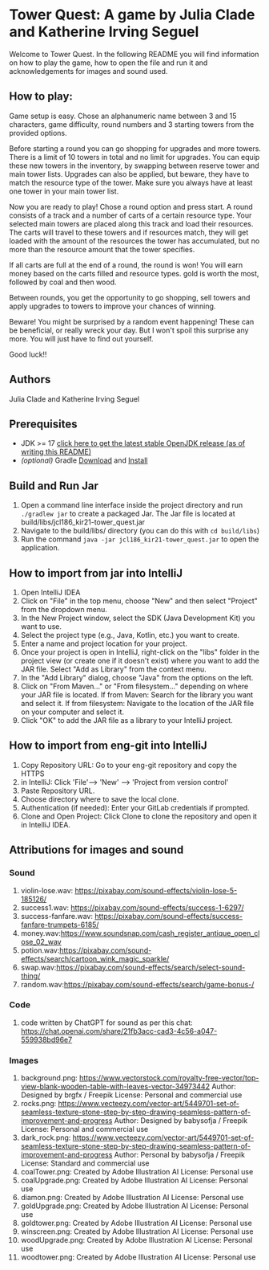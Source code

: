 # Tower Quest: A game by Julia Clade and Katherine Irving Seguel
Welcome to Tower Quest.
In the following README you will find information on how to play the game, 
how to open the file and run it and acknowledgements for images and sound used.

## How to play:
Game setup is easy. Chose an alphanumeric name between 3 and 15 characters,
game difficulty, round numbers and 3 starting towers from the provided options.

Before starting a round you can go shopping for upgrades and more 
towers. There is a limit of 10 towers in total and no limit for upgrades.
You can equip  these new towers in the inventory, by swapping between 
reserve tower and main tower lists. Upgrades can also be applied, but beware,
they have to match the resource type of the tower.
Make sure you always have at least one tower in your main tower list.

Now you are ready to play!
Chose a round option and press start. A round consists of a track and a 
number of carts of a certain resource type. Your selected main towers are placed
along this track and load their resources. The carts will travel to these 
towers and if resources match, they will get loaded with the amount of the 
resources the tower has accumulated, but no more than the resource amount 
that the tower specifies.

If all carts are full at the end of a round, the round is won! You will earn 
money based on the carts filled and resource types. gold is worth the most, 
followed by coal and then wood.

Between rounds, you get the opportunity to go shopping, sell towers and 
apply upgrades to towers to improve your chances of winning.

Beware! You might be surprised by a random event happening! These can be 
beneficial, or really wreck your day. But I won't spoil this surprise any 
more. You will just have to find out yourself.

Good luck!!

## Authors
Julia Clade and Katherine Irving Seguel

## Prerequisites
- JDK >= 17 [click here to get the latest stable OpenJDK release (as of writing this README)](https://jdk.java.net/18/)
- *(optional)* Gradle [Download](https://gradle.org/releases/) and [Install](https://gradle.org/install/)

## Build and Run Jar
1. Open a command line interface inside the project directory and run 
  `./gradlew jar` to create a packaged Jar. The Jar file is located at 
   build/libs/jcl186_kir21-tower_quest.jar
2. Navigate to the build/libs/ directory (you can do this with `cd build/libs`)
3. Run the command `java -jar jcl186_kir21-tower_quest.jar` to open the 
   application.

## How to import from jar into IntelliJ
1. Open IntelliJ IDEA 
2. Click on "File" in the top menu, choose "New" and then select "Project" 
   from the dropdown menu.
3. In the New Project window, select the SDK (Java Development Kit) you want to use.
4. Select the project type (e.g., Java, Kotlin, etc.) you want to create.
5. Enter a name and project location for your project.
6. Once your project is open in IntelliJ, right-click on the "libs" folder in 
   the project view (or create one if it doesn't exist) where you want to add 
   the JAR file. Select "Add as Library" from the context menu.
7. In the "Add Library" dialog, choose "Java" from the options on the left.
8. Click on "From Maven..." or "From filesystem..." depending on where your JAR
   file is located.
   If from Maven: Search for the library you want and select it.
   If from filesystem: Navigate to the location of the JAR file on your computer
   and select it.
9. Click "OK" to add the JAR file as a library to your IntelliJ project.

## How to import from eng-git into IntelliJ
1. Copy Repository URL: Go to your eng-git repository and copy the HTTPS 
2. in IntelliJ: Click 'File'--> 'New' --> 'Project from version control'
3. Paste Repository URL.
4. Choose directory where to save the local clone.
5. Authentication (if needed): Enter your GitLab credentials if prompted.
6. Clone and Open Project: Click Clone to clone the repository and open it in 
   IntelliJ IDEA.


## Attributions for images and sound

### Sound
1. violin-lose.wav: https://pixabay.com/sound-effects/violin-lose-5-185126/
2. success1.wav: https://pixabay.com/sound-effects/success-1-6297/
3. success-fanfare.wav: https://pixabay.com/sound-effects/success-fanfare-trumpets-6185/
4. money.wav:https://www.soundsnap.com/cash_register_antique_open_close_02_wav
5. potion.wav:https://pixabay.com/sound-effects/search/cartoon_wink_magic_sparkle/
6. swap.wav:https://pixabay.com/sound-effects/search/select-sound-thing/
7. random.wav:https://pixabay.com/sound-effects/search/game-bonus-/

### Code
1. code written by ChatGPT for sound as per this chat:
   https://chat.openai.com/share/21fb3acc-cad3-4c56-a047-559938bd96e7

### Images
1. background.png: https://www.vectorstock.com/royalty-free-vector/top-view-blank-wooden-table-with-leaves-vector-34973442
   Author: Designed by brgfx / Freepik
   License: Personal and commercial use
2. rocks.png: https://www.vecteezy.com/vector-art/5449701-set-of-seamless-texture-stone-step-by-step-drawing-seamless-pattern-of-improvement-and-progress
   Author: Designed by babysofja / Freepik
   License: Personal and commercial use
3. dark_rock.png: https://www.vecteezy.com/vector-art/5449701-set-of-seamless-texture-stone-step-by-step-drawing-seamless-pattern-of-improvement-and-progress
   Author: Personal by babysofja / Freepik
   License: Standard and commercial use
4. coalTower.png: Created by Adobe Illustration AI
   License: Personal use
5. coalUpgrade.png: Created by Adobe Illustration AI
      License: Personal use
6. diamon.png: Created by Adobe Illustration AI
   License: Personal use
7. goldUpgrade.png: Created by Adobe Illustration AI
   License: Personal use
8. goldtower.png: Created by Adobe Illustration AI
   License: Personal use
9. winscreen.png: Created by Adobe Illustration AI
   License: Personal use
10. woodUpgrade.png: Created by Adobe Illustration AI
    License: Personal use 
11. woodtower.png: Created by Adobe Illustration AI
        License: Personal use


